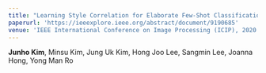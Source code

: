 ```yaml
---
title: "Learning Style Correlation for Elaborate Few-Shot Classification"
paperurl: 'https://ieeexplore.ieee.org/abstract/document/9190685'
venue: 'IEEE International Conference on Image Processing (ICIP), 2020'
---
```

**Junho Kim**, Minsu Kim, Jung Uk Kim, Hong Joo Lee, Sangmin Lee, Joanna Hong, Yong Man Ro